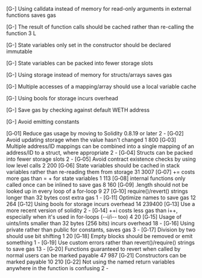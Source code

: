 [G-] Using calldata instead of memory for read-only arguments in external functions saves gas

[G-] The result of function calls should be cached rather than re-calling the function 3
L

[G-] State variables only set in the constructor should be declared immutable

[G-] State variables can be packed into fewer storage slots

[G-] Using storage instead of memory for structs/arrays saves gas

[G-] Multiple accesses of a mapping/array should use a local variable cache

[G-] Using bools for storage incurs overhead

[G-] Save gas by checking against default WETH address

[G-] Avoid emitting constants










[G‑01]	Reduce gas usage by moving to Solidity 0.8.19 or later	2	-
[G‑02]	Avoid updating storage when the value hasn't changed	1	800
[G‑03]	Multiple address/ID mappings can be combined into a single mapping of an address/ID to a struct, where appropriate	2	-
[G‑04]	Structs can be packed into fewer storage slots	2	-
[G‑05]	Avoid contract existence checks by using low level calls	2	200
[G‑06]	State variables should be cached in stack variables rather than re-reading them from storage	31	3007
[G‑07]	<x> += <y> costs more gas than <x> = <x> + <y> for state variables	1	113
[G‑08]	internal functions only called once can be inlined to save gas	8	160
[G‑09]	<array>.length should not be looked up in every loop of a for-loop	9	27
[G‑10]	require()/revert() strings longer than 32 bytes cost extra gas	1	-
[G‑11]	Optimize names to save gas	12	264
[G‑12]	Using bools for storage incurs overhead	14	239400
[G‑13]	Use a more recent version of solidity	2	-
[G‑14]	++i costs less gas than i++, especially when it's used in for-loops (--i/i-- too)	4	20
[G‑15]	Usage of uints/ints smaller than 32 bytes (256 bits) incurs overhead	18	-
[G‑16]	Using private rather than public for constants, saves gas	3	-
[G‑17]	Division by two should use bit shifting	1	20
[G‑18]	Empty blocks should be removed or emit something	1	-
[G‑19]	Use custom errors rather than revert()/require() strings to save gas	13	-
[G‑20]	Functions guaranteed to revert when called by normal users can be marked payable	47	987
[G‑21]	Constructors can be marked payable	10	210
[G‑22]	Not using the named return variables anywhere in the function is confusing	2	-